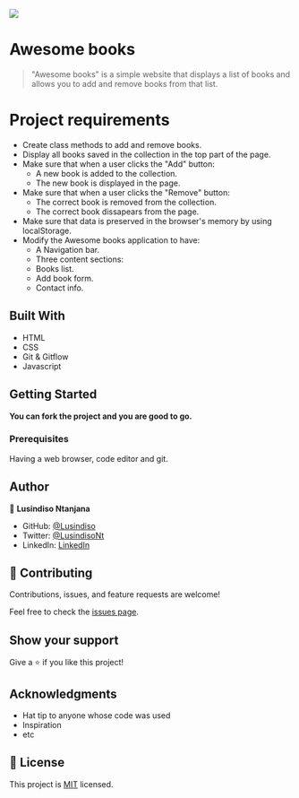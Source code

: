 ![](https://img.shields.io/badge/Microverse-blueviolet)

# Awesome books

> "Awesome books" is a simple website that displays a list of books and allows you to add and remove books from that list.

# Project requirements

- Create class methods to add and remove books.
- Display all books saved in the collection in the top part of the page.
- Make sure that when a user clicks the "Add" button:
     - A new book is added to the collection.
     - The new book is displayed in the page. 
- Make sure that when a user clicks the "Remove" button:
     - The correct book is removed from the collection.
     - The correct book dissapears from the page.
- Make sure that data is preserved in the browser's memory by using localStorage.
- Modify the Awesome books application to have:
     - A Navigation bar.
     - Three content sections:
     - Books list.
     - Add book form.
     - Contact info.



## Built With

- HTML
- CSS
- Git & Gitflow
- Javascript

## Getting Started

**You can fork the project and you are good to go.**

### Prerequisites
Having a web browser, code editor and git.

## Author

👤 **Lusindiso Ntanjana**

- GitHub: [@Lusindiso](https://github.com/Lusindiso)
- Twitter: [@LusindisoNt](https://twitter.com/LusindisoNt)
- LinkedIn: [LinkedIn](https://www.linkedin.com/in/lusindisontanjana/)

## 🤝 Contributing

Contributions, issues, and feature requests are welcome!

Feel free to check the [issues page](../../issues/).

## Show your support

Give a ⭐️ if you like this project!

## Acknowledgments

- Hat tip to anyone whose code was used
- Inspiration
- etc

## 📝 License

This project is [MIT](./MIT.md) licensed.
